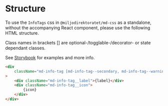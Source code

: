# Structure

To use the `InfoTags` css in `@miljodirektoratet/md-css` as a standalone, without the accompanying React component, please use the following HTML structure.

Class names in brackets [] are optional-/togglable-/decorator- or state dependant classes.

See [Storybook](https://miljodir.github.io/md-components) for examples and more info.

```html
<div
    className="md-info-tag [md-info-tag--secondary, md-info-tag--warning, md-info-tag--danger]"
>
    <div className="md-info-tag__label">{label}</div>
    <div className="md-info-tag__icon">
        {icon}
    </div>
</div>
```
